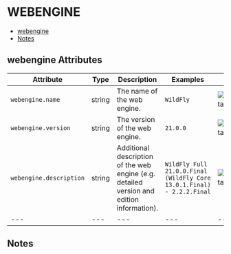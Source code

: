 
<!--- Hugo front matter used to generate the website version of this page:
--->

# WEBENGINE

- [webengine](#webengine)
- [Notes](#notes)

## webengine Attributes

| Attribute  | Type | Description  | Examples  | Stability |
|---|---|---|---|---|
| `webengine.name` | string | The name of the web engine.  |`WildFly` | ![Experimental](https://img.shields.io/badge/-experimental-blue) |
| `webengine.version` | string | The version of the web engine.  |`21.0.0` | ![Experimental](https://img.shields.io/badge/-experimental-blue) |
| `webengine.description` | string | Additional description of the web engine (e.g. detailed version and edition information).  |`WildFly Full 21.0.0.Final (WildFly Core 13.0.1.Final) - 2.2.2.Final` | ![Experimental](https://img.shields.io/badge/-experimental-blue) |
|---|---|---|---|---|

## Notes

